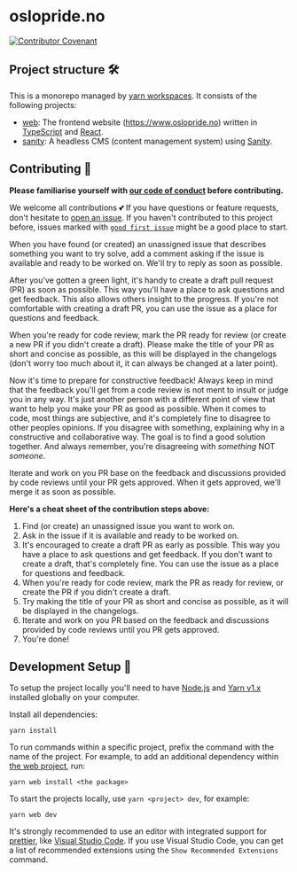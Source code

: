 # oslopride.no

[![Contributor Covenant](https://img.shields.io/badge/Contributor%20Covenant-v2.0%20adopted-ff69b4.svg)](code_of_conduct.md)

## Project structure 🛠

This is a monorepo managed by [yarn workspaces](https://yarnpkg.com/lang/en/docs/workspaces/). It consists of the following projects:

* [web](https://github.com/oslopride/oslopride.no/tree/master/web): The frontend website (https://www.oslopride.no) written in [TypeScript](https://www.typescriptlang.org) and [React](https://reactjs.org).
* [sanity](https://github.com/oslopride/oslopride.no/tree/master/sanity): A headless CMS (content management system) using [Sanity](https://www.sanity.io).

## Contributing 🤝

**Please familiarise yourself with [our code of conduct](https://www.notion.so/Code-of-Conduct-ca45bbd8081e40498f50969588802d94) before contributing.**

We welcome all contributions 💕 If you have questions or feature requests, don't hesitate to [open an issue](https://github.com/oslopride/oslopride.no/issues/new/choose). If you haven't contributed to this project before, issues marked with [`good first issue`](https://github.com/oslopride/oslopride.no/issues?q=is%3Aopen+is%3Aissue+label%3A%22good+first+issue%22) might be a good place to start.

When you have found (or created) an unassigned issue that describes something you want to try solve, add a comment asking if the issue is available and ready to be worked on. We'll try to reply as soon as possible.

After you've gotten a green light, it's handy to create a draft pull request (PR) as soon as possible. This way you'll have a place to ask questions and get feedback. This also allows others insight to the progress. If you're not comfortable with creating a draft PR, you can use the issue as a place for questions and feedback.

When you're ready for code review, mark the PR ready for review (or create a new PR if you didn't create a draft). Please make the title of your PR as short and concise as possible, as this will be displayed in the changelogs (don't worry too much about it, it can always be changed at a later point).

Now it's time to prepare for constructive feedback! Always keep in mind that the feedback you'll get from a code review is not ment to insult or judge you in any way. It's just another person with a different point of view that want to help you make your PR as good as possible. When it comes to code, most things are subjective, and it's completely fine to disagree to other peoples opinions. If you disagree with something, explaining why in a constructive and collaborative way. The goal is to find a good solution together. And always remember, you're disagreeing with _something_ NOT _someone_.

Iterate and work on you PR base on the feedback and discussions provided by code reviews until your PR gets approved. When it gets approved, we'll merge it as soon as possible.

**Here's a cheat sheet of the contribution steps above:**

1. Find (or create) an unassigned issue you want to work on.
2. Ask in the issue if it is available and ready to be worked on.
3. It's encouraged to create a draft PR as early as possible. This way you have a place to ask questions and get feedback. If you don't want to create a draft, that's completely fine. You can use the issue as a place for questions and feedback.
4. When you're ready for code review, mark the PR as ready for review, or create the PR if you didn't create a draft.
5. Try making the title of your PR as short and concise as possible, as it will be displayed in the changelogs.
6. Iterate and work on you PR based on the feedback and discussions provided by code reviews until you PR gets approved.
7. You're done!

## Development Setup 🚀

To setup the project locally you'll need to have [Node.js](https://nodejs.org/en/) and [Yarn v1.x](https://classic.yarnpkg.com) installed globally on your computer.

Install all dependencies:

```
yarn install
```

To run commands within a specific project, prefix the command with the name of the project. For example, to add an additional dependency within [the web project](https://github.com/oslopride/oslopride.no/tree/master/web), run:

```
yarn web install <the package>
```

To start the projects locally, use `yarn <project> dev`, for example:

```
yarn web dev
```

It's strongly recommended to use an editor with integrated support for [prettier](https://prettier.io), like [Visual Studio Code](https://code.visualstudio.com). If you use Visual Studio Code, you can get a list of recommended extensions using the `Show Recommended Extensions` command.
